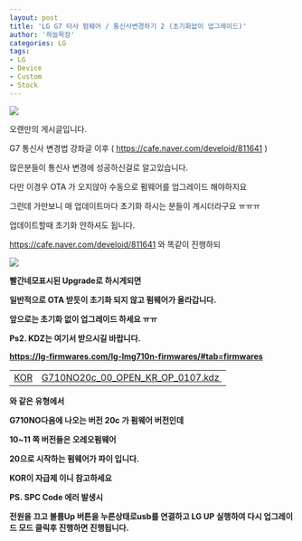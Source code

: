 ```yaml
---
layout: post
title: 'LG G7 타사 펌웨어 / 통신사변경하기 2 (초기화없이 업그레이드)'
author: '하늘목장'
categories: LG
tags:
- LG
- Device
- Custom
- Stock
---
```



<script> location.href='https://cafe.naver.com/develoid/858901' ; </script>

<p><img src="https://dthumb-phinf.pstatic.net/?src=%22https%3A%2F%2Fcafeptthumb-phinf.pstatic.net%2FMjAxNzEyMzFfMTg3%2FMDAxNTE0NzI0Mzk3NDM2.EjYQ-bdiG3LKFHRn75mQ7eBBKhVM5uj38GOVJgD1fykg.k0_RT99TaGnkWmNJGXAcRQJSpMijrzTByQNphac_hqEg.PNG.searphiel9%2F%25EA%25B2%258C%25EC%258B%259C%25EA%25B8%2580_%25EC%259E%2591%25EC%2584%25B1_%25EC%25A0%2584_%25EA%25BC%25AD_%25EC%259D%25BD%25EC%2596%25B4%25EC%25A3%25BC%25EC%2584%25B8%25EC%259A%2594_%2528IT_%25EC%2586%258C%25ED%2586%25B5_%25EA%25B2%258C%25EC%258B%259C%25ED%258C%2590.png%3Ftype%3Dw740%22&amp;type=cafe_wa740"><p>오랜만의 게시글입니다.</p><p>G7 통신사 변경법 강좌글 이후 (&nbsp;<a href="https://cafe.naver.com/develoid/811641">https://cafe.naver.com/develoid/811641</a>&nbsp;)</p><p>많은분들이 통신사 변경에 성공하신걸로 알고있습니다.</p><p>다만 이경우 OTA 가 오지않아 수동으로 펌웨어를 업그레이드 해야하지요</p><p>그런데 가만보니 매 업데이트마다 초기화 하시는 분들이 계시더라구요 ㅠㅠㅠ</p><p>업데이트할때 초기화 안하셔도 됩니다.</p><p><a href="https://cafe.naver.com/develoid/811641">https://cafe.naver.com/develoid/811641</a>&nbsp;와 똑같이 진행하되</p><p><img src="https://cafeptthumb-phinf.pstatic.net/MjAxOTAzMTlfMTA0/MDAxNTUzMDA0ODUzMjUx.UNIHEY1x7yfY2ds_I1mO7T439HMPTlM4Fw_hSIiFr1Ig.91rKtLU5KSITkROBSB-pwgnpOhB4PLCssTVwbQT_Qhwg.PNG.gch1310/upgrade.png?type=w740"><b></p><p>빨간네모표시된 Upgrade로 하시게되면</p><p>일반적으로 OTA 받듯이 초기화 되지 않고 펌웨어가 올라갑니다.</p><p>앞으로는 초기화 없이 업그레이드 하세요 ㅠㅠ&nbsp;</p><p>Ps2. KDZ는 여기서 받으시길 바랍니다.</p><p><a href="https://lg-firmwares.com/lg-lmg710n-firmwares/#tab=firmwares">https://lg-firmwares.com/lg-lmg710n-firmwares/#tab=firmwares</a></p><table  ><tbody ><tr ><td ><a href="https://lg-firmwares.com/lg-phone-firmwares-region-description/">KOR</a></td><td ><a href="https://lg-firmwares.com/downloads-file/17702/G710NO20c_00_OPEN_KR_OP_0107.kdz">G710NO20c_00_OPEN_KR_OP_0107.kdz&nbsp;</a></td></tr></tbody></table><p>와 같은 유형에서</p><p>G710NO다음에 나오는 버전&nbsp;<b>20c</b>&nbsp;가 펌웨어 버전인데</p><p><b>10~11</b>&nbsp;쪽 버전들은 오레오펌웨어</p><p><b>20</b>으로 시작하는 펌웨어가 파이 입니다.</p><p>KOR이 자급제 이니 참고하세요</p><p>PS.&nbsp;<b>SPC Code 에러&nbsp;</b>발생시</p><p>전원을 끄고 볼륨Up 버튼을 누른상태로usb를 연결하고 LG UP 실행하여 다시 업그레이드 모드 클릭후 진행하면 진행됩니다.</p></p>

